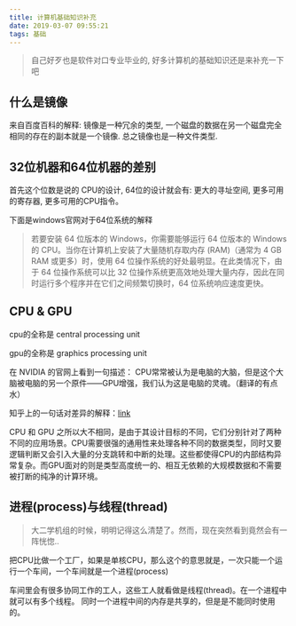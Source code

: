 ```yaml
---
title: 计算机基础知识补充
date: 2019-03-07 09:55:21
tags: 基础
---
```


> 自己好歹也是软件对口专业毕业的, 好多计算机的基础知识还是来补充一下吧

## 什么是镜像

来自百度百科的解释: 镜像是一种冗余的类型, 一个磁盘的数据在另一个磁盘完全相同的存在的副本就是一个镜像.
总之镜像也是一种文件类型.

## 32位机器和64位机器的差别

首先这个位数是说的 CPU的设计, 64位的设计就会有: 更大的寻址空间,  更多可用的寄存器, 更多可用的CPU指令。

下面是windows官网对于64位系统的解释
> 若要安装 64 位版本的 Windows，你需要能够运行 64 位版本的 Windows 的 CPU。当你在计算机上安装了大量随机存取内存 (RAM)（通常为 4 GB RAM 或更多）时，使用 64 位操作系统的好处最明显。在此类情况下，由于 64 位操作系统可以比 32 位操作系统更高效地处理大量内存，因此在同时运行多个程序并在它们之间频繁切换时，64 位系统响应速度更快。

## CPU & GPU

cpu的全称是 central processing unit

gpu的全称是 graphics processing unit

在 NVIDIA 的官网上看到一句描述： CPU常常被认为是电脑的大脑，但是这个大脑被电脑的另一个原件——GPU增强，我们认为这是电脑的灵魂。（翻译的有点水）

知乎上的一句话对差异的解释：[link](https://www.zhihu.com/question/19903344/answer/96081382)

CPU 和 GPU 之所以大不相同，是由于其设计目标的不同，它们分别针对了两种不同的应用场景。CPU需要很强的通用性来处理各种不同的数据类型，同时又要逻辑判断又会引入大量的分支跳转和中断的处理。这些都使得CPU的内部结构异常复杂。而GPU面对的则是类型高度统一的、相互无依赖的大规模数据和不需要被打断的纯净的计算环境。

## 进程(process)与线程(thread)

> 大二学机组的时候，明明记得这么清楚了。然而，现在突然看到竟然会有一阵恍惚..

把CPU比做一个工厂，如果是单核CPU，那么这个的意思就是，一次只能一个运行一个车间，一个车间就是一个进程(process)

车间里会有很多协同工作的工人，这些工人就看做是线程(thread)。在一个进程中就可以有多个线程。
同时一个进程中间的内存是共享的，但是是不能同时使用的。